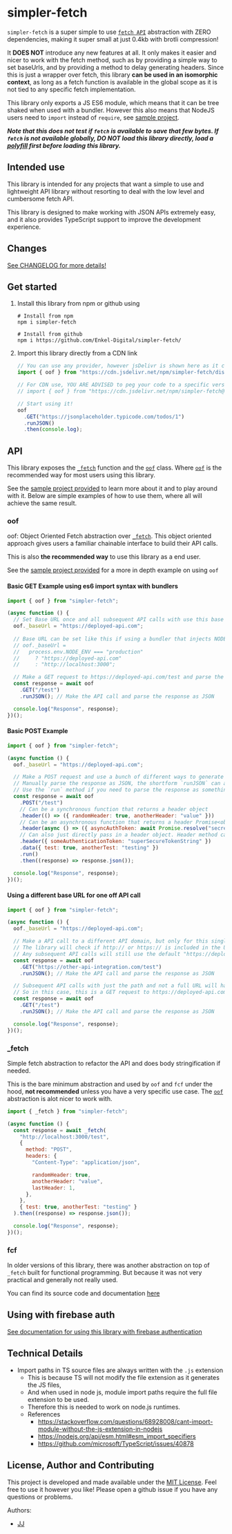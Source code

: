 # simpler-fetch
`simpler-fetch` is a super simple to use [`fetch API`](https://developer.mozilla.org/en-US/docs/Web/API/Fetch_API) abstraction with ZERO dependencies, making it super small at just 0.4kb with brotli compression!

It **DOES NOT** introduce any new features at all. It only makes it easier and nicer to work with the fetch method, such as by providing a simple way to set baseUrls, and by providing a method to delay generating headers. Since this is just a wrapper over fetch, this library **can be used in an isomorphic context**, as long as a fetch function is available in the global scope as it is not tied to any specific fetch implementation.

This library only exports a JS ES6 module, which means that it can be tree shaked when used with a bundler. However this also means that NodeJS users need to `import` instead of `require`, see [sample project](./sample/node/).

***Note that this does not test if `fetch` is available to save that few bytes. If `fetch` is not available globally, DO NOT load this library directly, load a [polyfill](https://github.com/github/fetch) first before loading this library.***


## Intended use
This library is intended for any projects that want a simple to use and lightweight API library without resorting to deal with the low level and cumbersome fetch API.

This library is designed to make working with JSON APIs extremely easy, and it also provides TypeScript support to improve the development experience.


## Changes
[See CHANGELOG for more details!](./CHANGELOG.md)


## Get started
1. Install this library from npm or github using
    ```shell
    # Install from npm
    npm i simpler-fetch

    # Install from github
    npm i https://github.com/Enkel-Digital/simpler-fetch/
    ```
1. Import this library directly from a CDN link
    ```javascript
    // You can use any provider, however jsDelivr is shown here as it can be used in China and it is backed by multiple CDNs
    import { oof } from "https://cdn.jsdelivr.net/npm/simpler-fetch/dist/index.js";

    // For CDN use, YOU ARE ADVISED to peg your code to a specific version to ensure it does not break between upgrades, e.g.
    // import { oof } from "https://cdn.jsdelivr.net/npm/simpler-fetch@7.0.1/dist/index.js";

    // Start using it!
    oof
      .GET("https://jsonplaceholder.typicode.com/todos/1")
      .runJSON()
      .then(console.log);
    ```


## API
This library exposes the [`_fetch`](#_fetch) function and the [`oof`](#oof) class. Where [`oof`](#oof) is the recommended way for most users using this library.

See the [sample project provided](./sample/) to learn more about it and to play around with it.
Below are simple examples of how to use them, where all will achieve the same result.


### oof
oof: Object Oriented Fetch abstraction over [`_fetch`](#_fetch).
This object oriented approach gives users a familiar chainable interface to build their API calls.

This is also **the recommended way** to use this library as a end user.

See the [sample project provided](./sample/) for a more in depth example on using `oof`

#### Basic GET Example using es6 import syntax with bundlers
```javascript
import { oof } from "simpler-fetch";

(async function () {
  // Set Base URL once and all subsequent API calls with use this base API url
  oof._baseUrl = "https://deployed-api.com";
  
  // Base URL can be set like this if using a bundler that injects NODE_ENV in
  // oof._baseUrl =
  //   process.env.NODE_ENV === "production"
  //     ? "https://deployed-api.com"
  //     : "http://localhost:3000";

  // Make a GET request to https://deployed-api.com/test and parse the response as JSON
  const response = await oof
    .GET("/test")
    .runJSON(); // Make the API call and parse the response as JSON

  console.log("Response", response);
})();
```

#### Basic POST Example
```javascript
import { oof } from "simpler-fetch";

(async function () {
  oof._baseUrl = "https://deployed-api.com";

  // Make a POST request and use a bunch of different ways to generate header values
  // Manually parse the response as JSON, the shortform `runJSON` can also be used
  // Use the `run` method if you need to parse the response as something else like text
  const response = await oof
    .POST("/test")
    // Can be a synchronous function that returns a header object
    .header(() => ({ randomHeader: true, anotherHeader: "value" }))
    // Can be an asynchronous function that returns a header Promise<object>
    .header(async () => ({ asyncAuthToken: await Promise.resolve("secret") }))
    // Can also just directly pass in a header object. Header method can be called multiple times
    .header({ someAuthenticationToken: "superSecureTokenString" })
    .data({ test: true, anotherTest: "testing" })
    .run()
    .then((response) => response.json());

  console.log("Response", response);
})();
```

#### Using a different base URL for one off API call
```javascript
import { oof } from "simpler-fetch";

(async function () {
  oof._baseUrl = "https://deployed-api.com";

  // Make a API call to a different API domain, but only for this single request by using a full URL path
  // The library will check if http:// or https:// is included in the URL, and skip base URL if included
  // Any subsequent API calls will still use the default "https://deployed-api.com" as base URL
  const response = await oof
    .GET("https://other-api-integration.com/test")
    .runJSON(); // Make the API call and parse the response as JSON

  // Subsequent API calls with just the path and not a full URL will have the base URL appended,
  // So in this case, this is a GET request to https://deployed-api.com/test
  const response = await oof
    .GET("/test")
    .runJSON(); // Make the API call and parse the response as JSON

  console.log("Response", response);
})();
```


### \_fetch
Simple fetch abstraction to refactor the API and does body stringification if needed.

This is the bare minimum abstraction and used by `oof` and `fcf` under the hood, **not recommended** unless you have a very specific use case. The [`oof`](#oof) abstraction is alot nicer to work with.

```javascript
import { _fetch } from "simpler-fetch";

(async function () {
  const response = await _fetch(
    "http://localhost:3000/test",
    {
      method: "POST",
      headers: {
        "Content-Type": "application/json",

        randomHeader: true,
        anotherHeader: "value",
        lastHeader: 1,
      },
    },
    { test: true, anotherTest: "testing" }
  ).then((response) => response.json());

  console.log("Response", response);
})();
```


### fcf
In older versions of this library, there was another abstraction on top of `_fetch` built for functional programming. But because it was not very practical and generally not really used.

You can find its source code and documentation [here](./archive/fcf/)


## Using with firebase auth
[See documentation for using this library with firebase authentication](./firebase-auth.md)


## Technical Details
- Import paths in TS source files are always written with the `.js` extension
  - This is because TS will not modify the file extension as it generates the JS files,
  - And when used in node js, module import paths require the full file extension to be used.
  - Therefore this is needed to work on node.js runtimes.
  - References
    - <https://stackoverflow.com/questions/68928008/cant-import-module-without-the-js-extension-in-nodejs>
    - <https://nodejs.org/api/esm.html#esm_import_specifiers>
    - <https://github.com/microsoft/TypeScript/issues/40878>


## License, Author and Contributing
This project is developed and made available under the [MIT License](./LICENSE). Feel free to use it however you like!
Please open a github issue if you have any questions or problems.

Authors:
- [JJ](https://github.com/Jaimeloeuf)